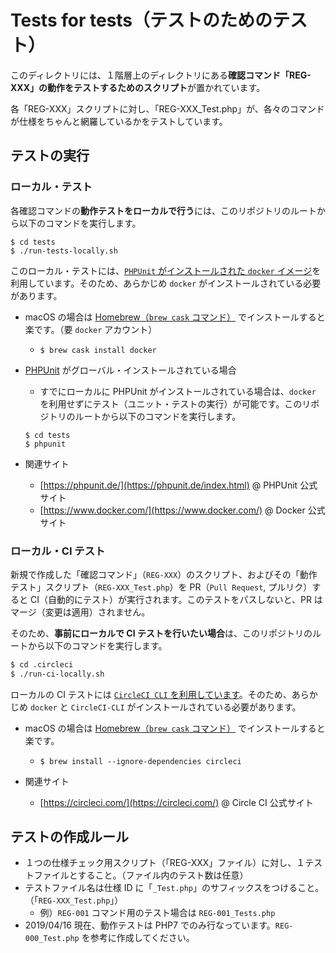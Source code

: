 # Tests for tests（テストのためのテスト）

このディレクトリには、１階層上のディレクトリにある**確認コマンド「REG-XXX」の動作をテストするためのスクリプト**が置かれています。

各「REG-XXX」スクリプトに対し、「REG-XXX_Test.php」が、各々のコマンドが仕様をちゃんと網羅しているかをテストしています。

## テストの実行

### ローカル・テスト

各確認コマンドの**動作テストをローカルで行う**には、このリポジトリのルートから以下のコマンドを実行します。

```shellsession
$ cd tests
$ ./run-tests-locally.sh
```

このローカル・テストには、[`PHPUnit` がインストールされた `docker` イメージ](https://hub.docker.com/r/phpunit/phpunit
)を利用しています。そのため、あらかじめ `docker` がインストールされている必要があります。

- macOS の場合は [Homebrew（`brew cask` コマンド）](https://brew.sh/index_ja) でインストールすると楽です。（要 `docker` アカウント）
  - `$ brew cask install docker`
- [PHPUnit](https://phpunit.de/index.html) がグローバル・インストールされている場合
  - すでにローカルに PHPUnit がインストールされている場合は、`docker` を利用せずにテスト（ユニット・テストの実行）が可能です。このリポジトリのルートから以下のコマンドを実行します。

  ```shellsession
  $ cd tests
  $ phpunit
  ```

- 関連サイト
  - [https://phpunit.de/](https://phpunit.de/index.html) @ PHPUnit 公式サイト
  - [https://www.docker.com/](https://www.docker.com/) @ Docker 公式サイト


### ローカル・CI テスト

新規で作成した「確認コマンド」（`REG-XXX`）のスクリプト、およびその「動作テスト」スクリプト（`REG-XXX_Test.php`）を PR（`Pull Request`, プルリク）すると CI（自動的にテスト）が実行されます。このテストをパスしないと、PR はマージ（変更は適用）されません。

そのため、**事前にローカルで CI テストを行いたい場合**は、このリポジトリのルートから以下のコマンドを実行します。

```bash
$ cd .circleci
$ ./run-ci-locally.sh
```

ローカルの CI テストには [`CircleCI CLI` を利用しています](https://circleci.com/docs/2.0/local-cli/)。そのため、あらかじめ `docker` と `CircleCI-CLI` がインストールされている必要があります。

- macOS の場合は [Homebrew（`brew cask` コマンド）](https://brew.sh/index_ja) でインストールすると楽です。
  - `$ brew install --ignore-dependencies circleci`

- 関連サイト
  - [https://circleci.com/](https://circleci.com/) @ Circle CI 公式サイト

## テストの作成ルール

- １つの仕様チェック用スクリプト（「REG-XXX」ファイル）に対し、１テストファイルとすること。（ファイル内のテスト数は任意）
- テストファイル名は仕様 ID に「`_Test.php`」のサフィックスをつけること。（「`REG-XXX_Test.php`」）
  - 例）`REG-001` コマンド用のテスト場合は `REG-001_Tests.php`
- 2019/04/16 現在、動作テストは PHP7 でのみ行なっています。`REG-000_Test.php` を参考に作成してください。
